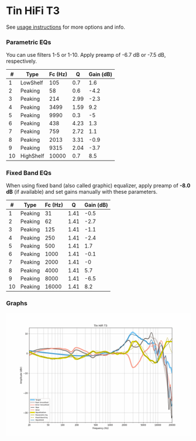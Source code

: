 # Tin HiFi T3
See [usage instructions](https://github.com/jaakkopasanen/AutoEq#usage) for more options and info.

### Parametric EQs
You can use filters 1-5 or 1-10. Apply preamp of -6.7 dB or -7.5 dB, respectively.

|   # | Type      |   Fc (Hz) |    Q |   Gain (dB) |
|-----|-----------|-----------|------|-------------|
|   1 | LowShelf  |       105 | 0.7  |         1.6 |
|   2 | Peaking   |        58 | 0.6  |        -4.2 |
|   3 | Peaking   |       214 | 2.99 |        -2.3 |
|   4 | Peaking   |      3499 | 1.59 |         9.2 |
|   5 | Peaking   |      9990 | 0.3  |        -5   |
|   6 | Peaking   |       438 | 4.23 |         1.3 |
|   7 | Peaking   |       759 | 2.72 |         1.1 |
|   8 | Peaking   |      2013 | 3.31 |        -0.9 |
|   9 | Peaking   |      9315 | 2.04 |        -3.7 |
|  10 | HighShelf |     10000 | 0.7  |         8.5 |

### Fixed Band EQs
When using fixed band (also called graphic) equalizer, apply preamp of **-8.0 dB** (if available) and set gains manually with these parameters.

|   # | Type    |   Fc (Hz) |    Q |   Gain (dB) |
|-----|---------|-----------|------|-------------|
|   1 | Peaking |        31 | 1.41 |        -0.5 |
|   2 | Peaking |        62 | 1.41 |        -2.7 |
|   3 | Peaking |       125 | 1.41 |        -1.1 |
|   4 | Peaking |       250 | 1.41 |        -2.4 |
|   5 | Peaking |       500 | 1.41 |         1.7 |
|   6 | Peaking |      1000 | 1.41 |        -0.1 |
|   7 | Peaking |      2000 | 1.41 |        -0   |
|   8 | Peaking |      4000 | 1.41 |         5.7 |
|   9 | Peaking |      8000 | 1.41 |        -6.5 |
|  10 | Peaking |     16000 | 1.41 |         8.2 |

### Graphs
![](./Tin%20HiFi%20T3.png)
